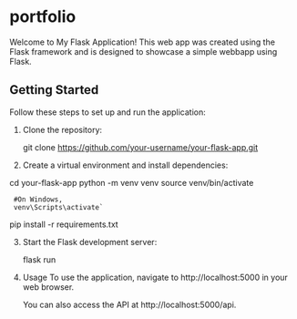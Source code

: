# portfolio

Welcome to My Flask Application! This web app was created using the Flask framework and is designed to showcase a simple webbapp using Flask.
## Getting Started

Follow these steps to set up and run the application:

1. Clone the repository:
   
   git clone https://github.com/your-username/your-flask-app.git

2. Create a virtual environment and install dependencies:

  cd your-flask-app
  python -m venv venv
  source venv/bin/activate 
  
     #On Windows, 
     venv\Scripts\activate`
  
  pip install -r requirements.txt

3. Start the Flask development server:
   
   flask run

4. Usage
     To use the application, navigate to http://localhost:5000 in your web browser.

     You can also access the API at http://localhost:5000/api.
